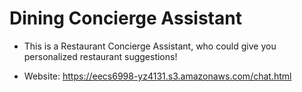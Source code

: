 # Dining Concierge Assistant

* This is a Restaurant Concierge Assistant, who could give you personalized restaurant suggestions!

* Website: https://eecs6998-yz4131.s3.amazonaws.com/chat.html

